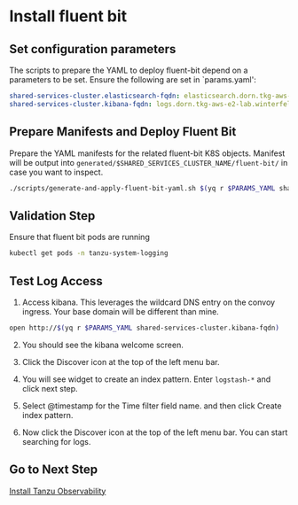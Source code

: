 # Install fluent bit

## Set configuration parameters

The scripts to prepare the YAML to deploy fluent-bit depend on a parameters to be set.  Ensure the following are set in `params.yaml':

```yaml
shared-services-cluster.elasticsearch-fqdn: elasticsearch.dorn.tkg-aws-e2-lab.winterfell.live
shared-services-cluster.kibana-fqdn: logs.dorn.tkg-aws-e2-lab.winterfell.live
```

## Prepare Manifests and Deploy Fluent Bit

Prepare the YAML manifests for the related fluent-bit K8S objects.  Manifest will be output into `generated/$SHARED_SERVICES_CLUSTER_NAME/fluent-bit/` in case you want to inspect.

```bash
./scripts/generate-and-apply-fluent-bit-yaml.sh $(yq r $PARAMS_YAML shared-services-cluster.name)
```

## Validation Step

Ensure that fluent bit pods are running

```bash
kubectl get pods -n tanzu-system-logging
```

## Test Log Access

1. Access kibana. This leverages the wildcard DNS entry on the convoy ingress. Your base domain will be different than mine.

```bash
open http://$(yq r $PARAMS_YAML shared-services-cluster.kibana-fqdn)
```

2. You should see the kibana welcome screen.

3. Click the Discover icon at the top of the left menu bar.

4. You will see widget to create an index pattern. Enter `logstash-*` and click next step.

5. Select @timestamp for the Time filter field name. and then click Create index pattern.

6. Now click the Discover icon at the top of the left menu bar. You can start searching for logs.

## Go to Next Step

[Install Tanzu Observability](08_to_ssc.md)

